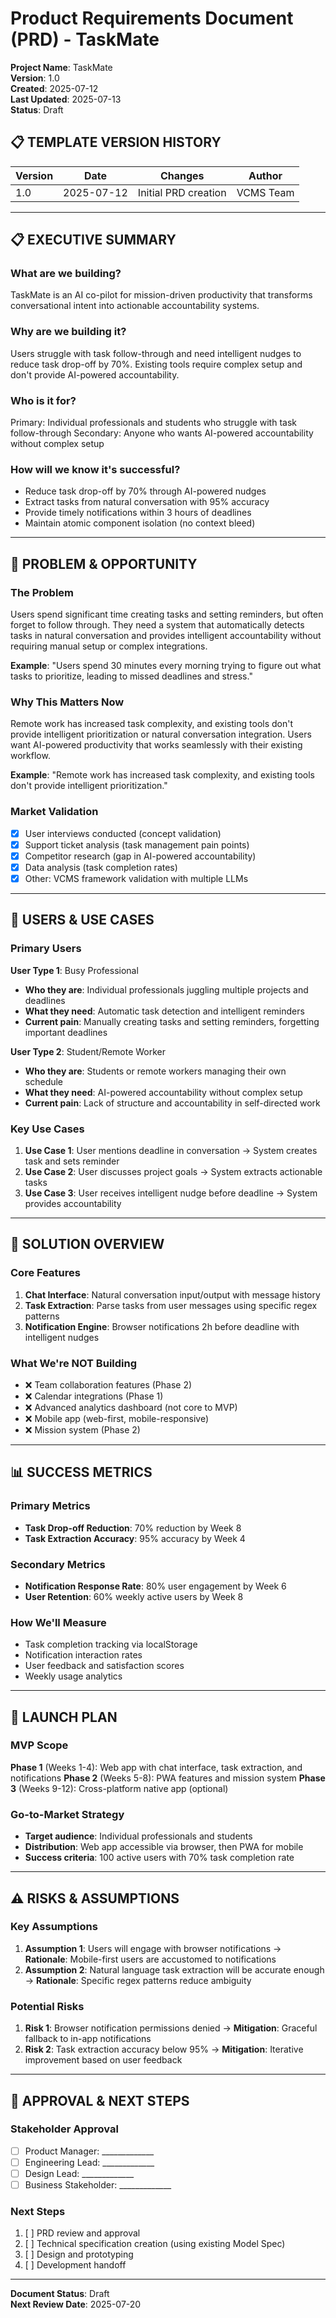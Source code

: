 # Product Requirements Document (PRD) - TaskMate

**Project Name**: TaskMate  
**Version**: 1.0  
**Created**: 2025-07-12  
**Last Updated**: 2025-07-13  
**Status**: Draft

## 📋 **TEMPLATE VERSION HISTORY**
| Version | Date | Changes | Author |
|---------|------|---------|---------|
| 1.0 | 2025-07-12 | Initial PRD creation | VCMS Team |

---

## 📋 **EXECUTIVE SUMMARY**

### What are we building?
TaskMate is an AI co-pilot for mission-driven productivity that transforms conversational intent into actionable accountability systems.

### Why are we building it?
Users struggle with task follow-through and need intelligent nudges to reduce task drop-off by 70%. Existing tools require complex setup and don't provide AI-powered accountability.

### Who is it for?
Primary: Individual professionals and students who struggle with task follow-through
Secondary: Anyone who wants AI-powered accountability without complex setup

### How will we know it's successful?
- Reduce task drop-off by 70% through AI-powered nudges
- Extract tasks from natural conversation with 95% accuracy
- Provide timely notifications within 3 hours of deadlines
- Maintain atomic component isolation (no context bleed)

---

## 🎯 **PROBLEM & OPPORTUNITY**

### The Problem
Users spend significant time creating tasks and setting reminders, but often forget to follow through. They need a system that automatically detects tasks in natural conversation and provides intelligent accountability without requiring manual setup or complex integrations.

**Example**: "Users spend 30 minutes every morning trying to figure out what tasks to prioritize, leading to missed deadlines and stress."

### Why This Matters Now
Remote work has increased task complexity, and existing tools don't provide intelligent prioritization or natural conversation integration. Users want AI-powered productivity that works seamlessly with their existing workflow.

**Example**: "Remote work has increased task complexity, and existing tools don't provide intelligent prioritization."

### Market Validation
- [x] User interviews conducted (concept validation)
- [x] Support ticket analysis (task management pain points)
- [x] Competitor research (gap in AI-powered accountability)
- [x] Data analysis (task completion rates)
- [x] Other: VCMS framework validation with multiple LLMs

---

## 👥 **USERS & USE CASES**

### Primary Users
**User Type 1**: Busy Professional
- **Who they are**: Individual professionals juggling multiple projects and deadlines
- **What they need**: Automatic task detection and intelligent reminders
- **Current pain**: Manually creating tasks and setting reminders, forgetting important deadlines

**User Type 2**: Student/Remote Worker
- **Who they are**: Students or remote workers managing their own schedule
- **What they need**: AI-powered accountability without complex setup
- **Current pain**: Lack of structure and accountability in self-directed work

### Key Use Cases
1. **Use Case 1**: User mentions deadline in conversation → System creates task and sets reminder
2. **Use Case 2**: User discusses project goals → System extracts actionable tasks
3. **Use Case 3**: User receives intelligent nudge before deadline → System provides accountability

---

## 🎯 **SOLUTION OVERVIEW**

### Core Features
1. **Chat Interface**: Natural conversation input/output with message history
2. **Task Extraction**: Parse tasks from user messages using specific regex patterns
3. **Notification Engine**: Browser notifications 2h before deadline with intelligent nudges

### What We're NOT Building
- ❌ Team collaboration features (Phase 2)
- ❌ Calendar integrations (Phase 1)
- ❌ Advanced analytics dashboard (not core to MVP)
- ❌ Mobile app (web-first, mobile-responsive)
- ❌ Mission system (Phase 2)

---

## 📊 **SUCCESS METRICS**

### Primary Metrics
- **Task Drop-off Reduction**: 70% reduction by Week 8
- **Task Extraction Accuracy**: 95% accuracy by Week 4

### Secondary Metrics
- **Notification Response Rate**: 80% user engagement by Week 6
- **User Retention**: 60% weekly active users by Week 8

### How We'll Measure
- Task completion tracking via localStorage
- Notification interaction rates
- User feedback and satisfaction scores
- Weekly usage analytics

---

## 🚀 **LAUNCH PLAN**

### MVP Scope
**Phase 1** (Weeks 1-4): Web app with chat interface, task extraction, and notifications
**Phase 2** (Weeks 5-8): PWA features and mission system
**Phase 3** (Weeks 9-12): Cross-platform native app (optional)

### Go-to-Market Strategy
- **Target audience**: Individual professionals and students
- **Distribution**: Web app accessible via browser, then PWA for mobile
- **Success criteria**: 100 active users with 70% task completion rate

---

## ⚠️ **RISKS & ASSUMPTIONS**

### Key Assumptions
1. **Assumption 1**: Users will engage with browser notifications → **Rationale**: Mobile-first users are accustomed to notifications
2. **Assumption 2**: Natural language task extraction will be accurate enough → **Rationale**: Specific regex patterns reduce ambiguity

### Potential Risks
1. **Risk 1**: Browser notification permissions denied → **Mitigation**: Graceful fallback to in-app notifications
2. **Risk 2**: Task extraction accuracy below 95% → **Mitigation**: Iterative improvement based on user feedback

---

## 📝 **APPROVAL & NEXT STEPS**

### Stakeholder Approval
- [ ] Product Manager: _____________
- [ ] Engineering Lead: _____________
- [ ] Design Lead: _____________
- [ ] Business Stakeholder: _____________

### Next Steps
1. [ ] PRD review and approval
2. [ ] Technical specification creation (using existing Model Spec)
3. [ ] Design and prototyping
4. [ ] Development handoff

---

**Document Status**: Draft  
**Next Review Date**: 2025-07-20 